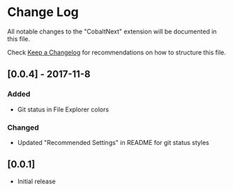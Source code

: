 # Change Log
All notable changes to the "CobaltNext" extension will be documented in this file.

Check [Keep a Changelog](http://keepachangelog.com/) for recommendations on how to structure this file.

## [0.0.4] - 2017-11-8
### Added
- Git status in File Explorer colors
### Changed
- Updated "Recommended Settings" in README for git status styles

## [0.0.1]
- Initial release
